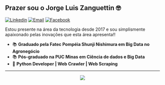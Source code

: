 <h2>Prazer sou o Jorge Luis Zanguettin 🤓</h2>

[![Linkedin](https://img.shields.io/badge/-LinkedIn-blue?style=flat&logo=Linkedin&logoColor=white)](https://www.linkedin.com/in/jorgezanguettin/)
[![Email](https://img.shields.io/badge/-Email-blue?style=flat&logo=gmail&logoColor=white)](mailto:jorgelzbr@gmail.com)
[![Facebook](https://img.shields.io/badge/-Facebook-blue?style=flat&logo=facebook&logoColor=white)](https://www.facebook.com/jorgezanguettin/)

Estou presente na área da tecnologia desde 2017 e sou simplismente apaixonado pelas inovações que esta área apresenta!! 

- 📚 <b>Graduado pela Fatec Pompéia Shunji Nishimura em Big Data no Agronegócio</b>
- 📚 <b>Pós-graduado na PUC Minas em Ciência de dados e Big Data</b>
- 🚀 <b>Python Developer | Web Crawler | Web Scraping</b>

<hr>

<p align="center"> 
  <img align="center" src="https://github-readme-stats.vercel.app/api/top-langs/?username=JorgeZanguettin&show_icons=true&layout=compact&theme=tokyonight" />
</p>
